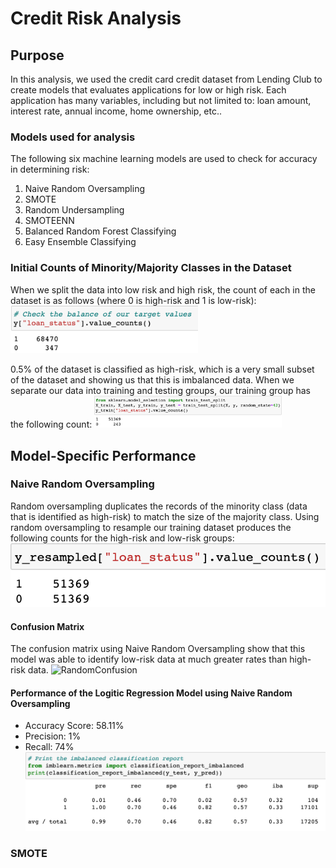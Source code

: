 # Credit Risk Analysis

## Purpose
In this analysis, we used the credit card credit dataset from Lending Club to create models that evaluates applications for low or high risk. Each application has many variables, including but not limited to: loan amount, interest rate, annual income, home ownership, etc..

### Models used for analysis
The following six machine learning models are used to check for accuracy in determining risk:
  
  1. Naive Random Oversampling
  2. SMOTE
  3. Random Undersampling
  4. SMOTEENN
  5. Balanced Random Forest Classifying
  6. Easy Ensemble Classifying

### Initial Counts of Minority/Majority Classes in the Dataset
When we split the data into low risk and high risk, the count of each in the dataset is as follows (where 0 is high-risk and 1 is low-risk):
<img src = "Resources/HighvLow.png" width="300">

0.5% of the dataset is classified as high-risk, which is a very small subset of the dataset and showing us that this is imbalanced data. When we separate our data into training and testing groups, our training group has the following count:
<img src = "Resources/HighvLowTraining.png" width="300">

## Model-Specific Performance
### Naive Random Oversampling
Random oversampling duplicates the records of the minority class (data that is identified as high-risk) to match the size of the majority class. Using random oversampling to resample our training dataset produces the following counts for the high-risk and low-risk groups:
![RandomCounts](Resources/RandomCounts.png)

#### Confusion Matrix
The confusion matrix using Naive Random Oversampling show that this model was able to identify low-risk data at much greater rates than high-risk data.
![RandomConfusion](Resouces/RandomConfusion.png)

#### Performance of the Logitic Regression Model using Naive Random Oversampling
- Accuracy Score: 58.11%
- Precision: 1%
- Recall: 74%
![RandomClassification](Resources/RandomClassification.png)



### SMOTE

